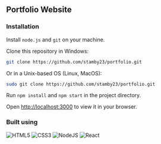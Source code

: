 ## Portfolio Website

### Installation

Install `node.js` and `git` on your machine.

Clone this repository in Windows:

```bash
git clone https://github.com/stamby23/portfolio.git 
```

Or in a Unix-based OS (Linux, MacOS):

```bash
sudo git clone https://github.com/stamby23/portfolio.git 
```

Run `npm install` and `npm start` in the project directory.


Open [http://localhost:3000](http://localhost:3000) to view it in your browser.

### Built using

![HTML5](https://img.shields.io/badge/html5-%23E34F26.svg?style=for-the-badge&logo=html5&logoColor=white)
![CSS3](https://img.shields.io/badge/css3-%231572B6.svg?style=for-the-badge&logo=css3&logoColor=white)
![NodeJS](https://img.shields.io/badge/node.js-6DA55F?style=for-the-badge&logo=node.js&logoColor=white)
![React](https://img.shields.io/badge/react-%2320232a.svg?style=for-the-badge&logo=react&logoColor=%2361DAFB)